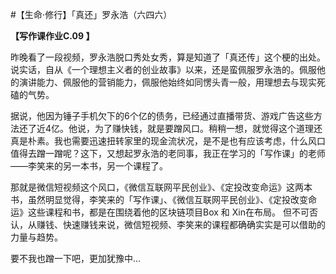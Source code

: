 #【生命⋅修行】「真还」罗永浩（六四六）

**【写作课作业C.09 】**

昨晚看了一段视频，罗永浩脱口秀处女秀，算是知道了「真还传」这个梗的出处。说实话，自从《一个理想主义者的创业故事》以来，还是蛮佩服罗永浩的。佩服他的演讲能力、佩服他的营销能力，佩服他始终如同愣头青一般，用理想去与现实死磕的气势。

据说，他因为锤子手机欠下的6个亿的债务，已经通过直播带货、游戏广告这些方法还了近4亿。他说，为了赚快钱，就是要蹭风口。稍稍一想，就觉得这个道理还真是朴素。我也需要迅速扭转家里的现金流状况，是不是也有应该考虑，什么风口值得去蹭一蹭呢？这下，又想起罗永浩的老同事，我正在学习的「写作课」的老师——李笑来的另一本书，另一个课程了。

那就是微信短视频这个风口，《微信互联网平民创业》、《定投改变命运》这两本书，虽然明显觉得，李笑来的「写作课」、《微信互联网平民创业》、《定投改变命运》这些课程和书，都是在围绕着他的区块链项目Box 和 Xin在布局。 但不可否认，从赚钱、快速赚钱来说，微信短视频、李笑来的课程都确确实实是可以借助的力量与趋势。

要不我也蹭一下吧，更加犹豫中...